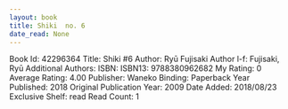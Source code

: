 ```yaml
---
layout: book
title: Shiki  no. 6
date_read: None
---
```


Book Id: 42296364
Title: Shiki #6
Author: Ryū Fujisaki
Author l-f: Fujisaki, Ryū
Additional Authors: 
ISBN: 
ISBN13: 9788380962682
My Rating: 0
Average Rating: 4.00
Publisher: Waneko
Binding: Paperback
Year Published: 2018
Original Publication Year: 2009
Date Added: 2018/08/23
Exclusive Shelf: read
Read Count: 1

